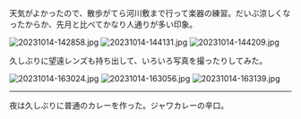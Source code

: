 天気がよかったので、散歩がてら河川敷まで行って楽器の練習。だいぶ涼しくなったからか、先月と比べてかなり人通りが多い印象。

![20231014-142858.jpg](https://ceshmina-photos.s3.ap-northeast-1.amazonaws.com/medium/202310/20231014-142858.jpg)
![20231014-144131.jpg](https://ceshmina-photos.s3.ap-northeast-1.amazonaws.com/medium/202310/20231014-144131.jpg)
![20231014-144209.jpg](https://ceshmina-photos.s3.ap-northeast-1.amazonaws.com/medium/202310/20231014-144209.jpg)

久しぶりに望遠レンズも持ち出して、いろいろ写真を撮ったりしてみた。

![20231014-163024.jpg](https://ceshmina-photos.s3.ap-northeast-1.amazonaws.com/medium/202310/20231014-163024.jpg)
![20231014-163056.jpg](https://ceshmina-photos.s3.ap-northeast-1.amazonaws.com/medium/202310/20231014-163056.jpg)
![20231014-163139.jpg](https://ceshmina-photos.s3.ap-northeast-1.amazonaws.com/medium/202310/20231014-163139.jpg)

---

夜は久しぶりに普通のカレーを作った。ジャワカレーの辛口。
